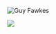 <p><img src="https://github-readme-stats.vercel.app/api?username=Fawkes-Developer&theme=gotham&show_icons=true" alt="Guy Fawkes"> </p> 
<p><img src="https://github-readme-stats.vercel.app/api/top-langs/?username=Fawkes-Developer&theme=gotham&layout=compact&show_icons=true"></p>

